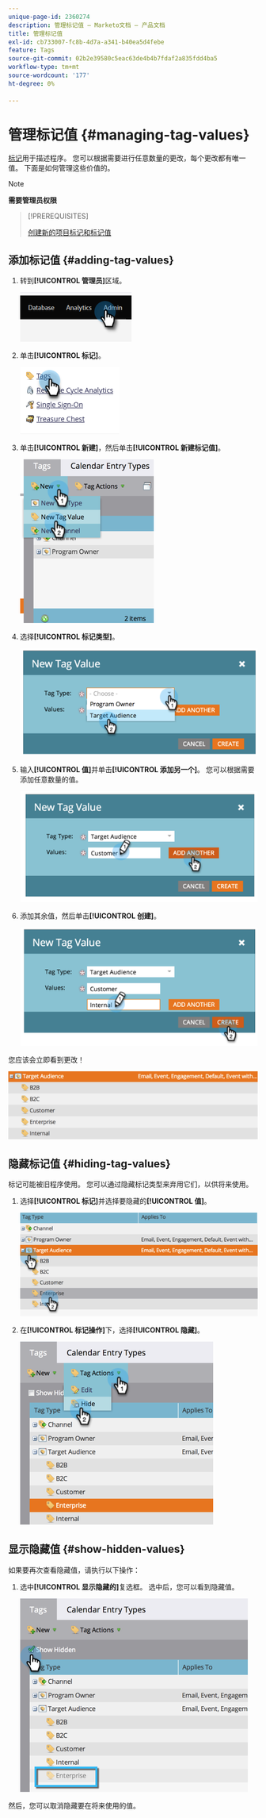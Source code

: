 ```yaml
---
unique-page-id: 2360274
description: 管理标记值 — Marketo文档 — 产品文档
title: 管理标记值
exl-id: cb733007-fc8b-4d7a-a341-b40ea5d4febe
feature: Tags
source-git-commit: 02b2e39580c5eac63de4b4b7fdaf2a835fdd4ba5
workflow-type: tm+mt
source-wordcount: '177'
ht-degree: 0%

---
```


# 管理标记值 {#managing-tag-values}

[标记](/help/marketo/product-docs/core-marketo-concepts/programs/working-with-programs/understanding-tags.md)用于描述程序。 您可以根据需要进行任意数量的更改，每个更改都有唯一值。 下面是如何管理这些价值的。

>[!NOTE]
>
>**需要管理员权限**

>[!PREREQUISITES]
>
>[创建新的项目标记和标记值](/help/marketo/product-docs/administration/tags/create-a-new-program-tag-and-tag-values.md)

## 添加标记值 {#adding-tag-values}

1. 转到&#x200B;**[!UICONTROL 管理员]**&#x200B;区域。

   ![](assets/managing-tag-values-1.png)

1. 单击&#x200B;**[!UICONTROL 标记]**。

   ![](assets/managing-tag-values-2.png)

1. 单击&#x200B;**[!UICONTROL 新建]**，然后单击&#x200B;**[!UICONTROL 新建标记值]**。

   ![](assets/managing-tag-values-3.png)

1. 选择&#x200B;**[!UICONTROL 标记类型]**。

   ![](assets/managing-tag-values-4.png)

1. 输入&#x200B;**[!UICONTROL 值]**&#x200B;并单击&#x200B;**[!UICONTROL 添加另一个]**。 您可以根据需要添加任意数量的值。

   ![](assets/managing-tag-values-5.png)

1. 添加其余值，然后单击&#x200B;**[!UICONTROL 创建]**。

   ![](assets/managing-tag-values-6.png)

您应该会立即看到更改！

![](assets/managing-tag-values-7.png)

## 隐藏标记值 {#hiding-tag-values}

标记可能被旧程序使用。 您可以通过隐藏标记类型来弃用它们，以供将来使用。

1. 选择&#x200B;**[!UICONTROL 标记]**&#x200B;并选择要隐藏的&#x200B;**[!UICONTROL 值]**。

   ![](assets/managing-tag-values-8.png)

1. 在&#x200B;**[!UICONTROL 标记操作]**&#x200B;下，选择&#x200B;**[!UICONTROL 隐藏]**。

   ![](assets/managing-tag-values-9.png)

## 显示隐藏值 {#show-hidden-values}

如果要再次查看隐藏值，请执行以下操作：

1. 选中&#x200B;**[!UICONTROL 显示隐藏的]**&#x200B;复选框。 选中后，您可以看到隐藏值。

   ![](assets/managing-tag-values-10.png)

然后，您可以取消隐藏要在将来使用的值。
